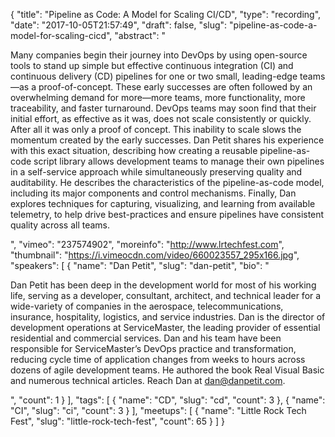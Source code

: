 {
  "title": "Pipeline as Code: A Model for Scaling CI/CD",
  "type": "recording",
  "date": "2017-10-05T21:57:49",
  "draft": false,
  "slug": "pipeline-as-code-a-model-for-scaling-cicd",
  "abstract": "<p>Many companies begin their journey into DevOps by using open-source tools to stand up simple but effective continuous integration (CI) and continuous delivery (CD) pipelines for one or two small, leading-edge teams—as a proof-of-concept. These early successes are often followed by an overwhelming demand for more—more teams, more functionality, more traceability, and faster turnaround. DevOps teams may soon find that their initial effort, as effective as it was, does not scale consistently or quickly. After all it was only a proof of concept. This inability to scale slows the momentum created by the early successes. Dan Petit shares his experience with this exact situation, describing how creating a reusable pipeline-as-code script library allows development teams to manage their own pipelines in a self-service approach while simultaneously preserving quality and auditability. He describes the characteristics of the pipeline-as-code model, including its major components and control mechanisms. Finally, Dan explores techniques for capturing, visualizing, and learning from available telemetry, to help drive best-practices and ensure pipelines have consistent quality across all teams.</p>",
  "vimeo": "237574902",
  "moreinfo": "http://www.lrtechfest.com",
  "thumbnail": "https://i.vimeocdn.com/video/660023557_295x166.jpg",
  "speakers": [
    {
      "name": "Dan Petit",
      "slug": "dan-petit",
      "bio": "<p>Dan Petit has been deep in the development world for most of his working life, serving as a developer, consultant, architect, and technical leader for a wide-variety of companies in the aerospace, telecommunications, insurance, hospitality, logistics, and service industries. Dan is the director of development operations at ServiceMaster, the leading provider of essential residential and commercial services. Dan and his team have been responsible for ServiceMaster’s DevOps practice and transformation, reducing cycle time of application changes from weeks to hours across dozens of agile development teams. He authored the book Real Visual Basic and numerous technical articles. Reach Dan at dan@danpetit.com.</p>",
      "count": 1
    }
  ],
  "tags": [
    {
      "name": "CD",
      "slug": "cd",
      "count": 3
    },
    {
      "name": "CI",
      "slug": "ci",
      "count": 3
    }
  ],
  "meetups": [
    {
      "name": "Little Rock Tech Fest",
      "slug": "little-rock-tech-fest",
      "count": 65
    }
  ]
}
